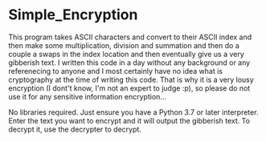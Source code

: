 # Simple_Encryption

This program takes ASCII characters and convert to their ASCII index and then make some multiplication, division and summation and then do a couple a swaps in the index location and then eventually give us a very gibberish text. I written this code in a day without any background or any referenecing to anyone and I most certainly have no idea what is cryptography at the time of writing this code. That is why it is a very lousy encryption (I dont't know, I'm not an expert to judge :p), so please do not use it for any sensitive information encryption... 

No libraries required. 
Just ensure you have a Python 3.7 or later interpreter. 
Enter the text you want to encrypt and it will output the gibberish text. 
To decrypt it, use the decrypter to decrypt. 
